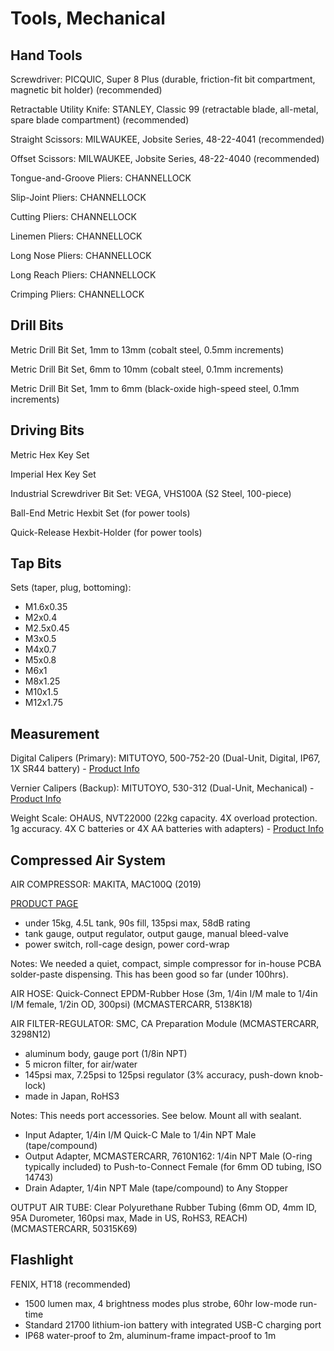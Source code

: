 # Tools, Mechanical

## Hand Tools

Screwdriver: PICQUIC, Super 8 Plus (durable, friction-fit bit compartment, magnetic bit holder) (recommended)

Retractable Utility Knife: STANLEY, Classic 99 (retractable blade, all-metal, spare blade compartment) (recommended)

Straight Scissors: MILWAUKEE, Jobsite Series, 48-22-4041 (recommended)

Offset Scissors: MILWAUKEE, Jobsite Series, 48-22-4040 (recommended)

Tongue-and-Groove Pliers: CHANNELLOCK

Slip-Joint Pliers: CHANNELLOCK

Cutting Pliers: CHANNELLOCK

Linemen Pliers: CHANNELLOCK

Long Nose Pliers: CHANNELLOCK

Long Reach Pliers: CHANNELLOCK

Crimping Pliers: CHANNELLOCK

## Drill Bits

Metric Drill Bit Set, 1mm to 13mm (cobalt steel, 0.5mm increments)

Metric Drill Bit Set, 6mm to 10mm (cobalt steel, 0.1mm increments)

Metric Drill Bit Set, 1mm to 6mm (black-oxide high-speed steel, 0.1mm increments)

## Driving Bits

Metric Hex Key Set

Imperial Hex Key Set

Industrial Screwdriver Bit Set: VEGA, VHS100A (S2 Steel, 100-piece)

Ball-End Metric Hexbit Set (for power tools)

Quick-Release Hexbit-Holder (for power tools)

## Tap Bits

Sets (taper, plug, bottoming):

* M1.6x0.35
* M2x0.4
* M2.5x0.45
* M3x0.5
* M4x0.7
* M5x0.8
* M6x1
* M8x1.25
* M10x1.5
* M12x1.75

## Measurement

Digital Calipers (Primary): MITUTOYO, 500-752-20 (Dual-Unit, Digital, IP67, 1X SR44 battery) - [Product Info](https://ecatalog.mitutoyo.com/ABSOLUTE-Digimatic-Caliper-Series-500-with-Exclusive-ABSOLUTE-Encode-Technology-C1381.aspx)

Vernier Calipers (Backup): MITUTOYO, 530-312 (Dual-Unit, Mechanical) - [Product Info](https://ecatalog.mitutoyo.com/Vernier-Calipers-Series-530-Standard-Model-C1401.aspx)

Weight Scale: OHAUS, NVT22000 (22kg capacity. 4X overload protection. 1g accuracy. 4X C batteries or 4X AA batteries with adapters) - [Product Info](https://us.ohaus.com/en-US/Products/Balances-Scales/Portable-Balances/Navigator/Electronic-Balance-NVT22000-AM)

## Compressed Air System

AIR COMPRESSOR: MAKITA, MAC100Q (2019)

[PRODUCT PAGE](https://www.makitatools.com/products/details/MAC100Q)

* under 15kg, 4.5L tank, 90s fill, 135psi max, 58dB rating
* tank gauge, output regulator, output gauge, manual bleed-valve
* power switch, roll-cage design, power cord-wrap 

Notes: We needed a quiet, compact, simple compressor for in-house PCBA solder-paste dispensing. This has been good so far (under 100hrs).

AIR HOSE: Quick-Connect EPDM-Rubber Hose (3m, 1/4in I/M male to 1/4in I/M female, 1/2in OD, 300psi) (MCMASTERCARR, 5138K18)

AIR FILTER-REGULATOR: SMC, CA Preparation Module (MCMASTERCARR, 3298N12)

* aluminum body, gauge port (1/8in NPT)
* 5 micron filter, for air/water
* 145psi max, 7.25psi to 125psi regulator (3% accuracy, push-down knob-lock)
* made in Japan, RoHS3

Notes: This needs port accessories. See below. Mount all with sealant.

* Input Adapter, 1/4in I/M Quick-C Male to 1/4in NPT Male (tape/compound)
* Output Adapter, MCMASTERCARR, 7610N162: 1/4in NPT Male (O-ring typically included) to Push-to-Connect Female (for 6mm OD tubing, ISO 14743)
* Drain Adapter, 1/4in NPT Male (tape/compound) to Any Stopper

OUTPUT AIR TUBE: Clear Polyurethane Rubber Tubing (6mm OD, 4mm ID, 95A Durometer, 160psi max, Made in US, RoHS3, REACH) (MCMASTERCARR, 50315K69)

## Flashlight

FENIX, HT18 (recommended)

* 1500 lumen max, 4 brightness modes plus strobe, 60hr low-mode run-time
* Standard 21700 lithium-ion battery with integrated USB-C charging port
* IP68 water-proof to 2m, aluminum-frame impact-proof to 1m
